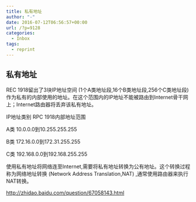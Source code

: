 ```yaml
---
title: 私有地址
author: "-"
date: 2016-07-12T06:56:57+00:00
url: /?p=9128
categories:
  - Inbox
tags:
  - reprint
---
```

## 私有地址

REC 1918留出了3块IP地址空间 (1个A类地址段,16个B类地址段,256个C类地址段) 作为私有的内部使用的地址。在这个范围内的IP地址不能被路由到Internet骨干网上；Internet路由器将丢弃该私有地址。

IP地址类别 RPC 1918内部地址范围

A类 10.0.0.0到10.255.255.255

B类 172.16.0.0到172.31.255.255

C类 192.168.0.0到192.168.255.255

使用私有地址将网络连至Internet,需要将私有地址转换为公有地址。这个转换过程称为网络地址转换 (Network Address Translation,NAT) ,通常使用路由器来执行NAT转换。

http://zhidao.baidu.com/question/67058143.html